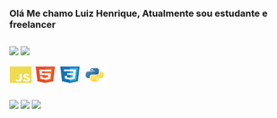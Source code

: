 
### Olá Me chamo Luiz Henrique, Atualmente sou estudante e freelancer
##

<style>
  @media screen and (max-width:900px) {
    .tamanho{
      height="180em"
    }
}
</style>


<div class="tamanho">
  <img height="135em" src="https://github-readme-stats.vercel.app/api?username=kevhlub443&show_icons=true&theme=synthwave"> 
  <img height="135em" src="https://github-readme-stats.vercel.app/api/top-langs/?username=kevhlub443&layout=compact&theme=synthwave">
</div>


<div style="display: inline_block"><br>
  <img  align="center" alt="Rafa-Js" height="30" width="40" src="https://raw.githubusercontent.com/devicons/devicon/master/icons/javascript/javascript-plain.svg">
  <img align="center" alt="Rafa-HTML" height="30" width="40" src="https://raw.githubusercontent.com/devicons/devicon/master/icons/html5/html5-original.svg">
  <img align="center" alt="Rafa-CSS" height="30" width="40" src="https://raw.githubusercontent.com/devicons/devicon/master/icons/css3/css3-original.svg">
  <img align="center" alt="Rafa-Python" height="30" width="40" src="https://raw.githubusercontent.com/devicons/devicon/master/icons/python/python-original.svg">
  
</div>

  ##
 
<div>
  <a href="https://instagram.com/llu1iz_" target="_blank"><img src="https://img.shields.io/badge/-Instagram-%23E4405F?style=for-the-badge&logo=instagram&logoColor=white" target="_blank"></a>
  <a href = "mailto:luiz.contato1364@gmail.com"><img src="https://img.shields.io/badge/-Gmail-%23333?style=for-the-badge&logo=gmail&logoColor=white" target="_blank"></a>
  <a href="https://www.linkedin.com/in/LuizHenriqueMirandaSantos/" target="_blank"><img src="https://img.shields.io/badge/-LinkedIn-%230077B5?style=for-the-badge&logo=linkedin&logoColor=white" target="_blank"></a>
</div>


